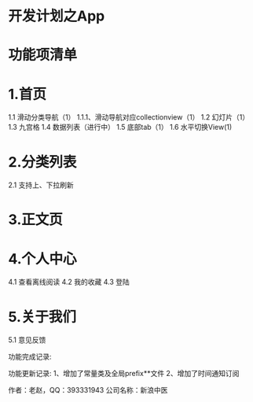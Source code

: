 # 开发计划之App

# 功能项清单
# 1.首页
 1.1 滑动分类导航（1）
   1.1.1、滑动导航对应collectionview（1）
 1.2 幻灯片（1）
 1.3 九宫格
 1.4 数据列表（进行中）
 1.5 底部tab（1）
 1.6 水平切换View(1)
# 2.分类列表
 2.1 支持上、下拉刷新
# 3.正文页
# 4.个人中心
 4.1 查看离线阅读
 4.2 我的收藏
 4.3 登陆
# 5.关于我们
 5.1 意见反馈

功能完成记录:


功能更新记录:
1、增加了常量类及全局prefix**文件
2、增加了时间通知订阅

作者：老赵，QQ：393331943
公司名称：新浪中医